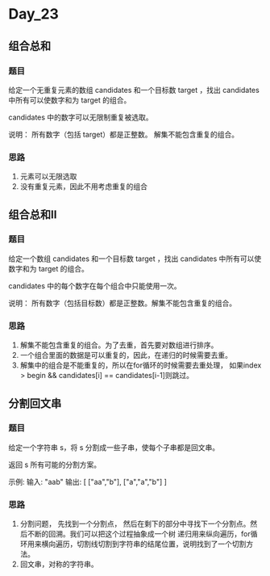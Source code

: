 # Day_23

## 组合总和

### 题目

给定一个无重复元素的数组 candidates 和一个目标数 target ，找出 candidates 中所有可以使数字和为 target 的组合。

candidates 中的数字可以无限制重复被选取。

说明：
    所有数字（包括 target）都是正整数。
    解集不能包含重复的组合。

### 思路

1. 元素可以无限选取
2. 没有重复元素，因此不用考虑重复的组合


## 组合总和II

### 题目

给定一个数组 candidates 和一个目标数 target ，找出 candidates 中所有可以使数字和为 target 的组合。

candidates 中的每个数字在每个组合中只能使用一次。

说明： 所有数字（包括目标数）都是正整数。解集不能包含重复的组合。

### 思路

1. 解集不能包含重复的组合。为了去重，首先要对数组进行排序。
2. 一个组合里面的数据是可以重复的，因此，在递归的时候需要去重。
3. 解集中的组合是不能重复的，所以在for循环的时候需要去重处理， 如果index > begin && candidates[i] == candidates[i-1]则跳过。


## 分割回文串

### 题目

给定一个字符串 s，将 s 分割成一些子串，使每个子串都是回文串。

返回 s 所有可能的分割方案。

示例: 输入: "aab" 输出: [ ["aa","b"], ["a","a","b"] ]

### 思路

1. 分割问题， 先找到一个分割点， 然后在剩下的部分中寻找下一个分割点。然后不断的回溯。我们可以把这个过程抽象成一个树
递归用来纵向遍历，for循环用来横向遍历，切割线切割到字符串的结尾位置，说明找到了一个切割方法。
2. 回文串，对称的字符串。


